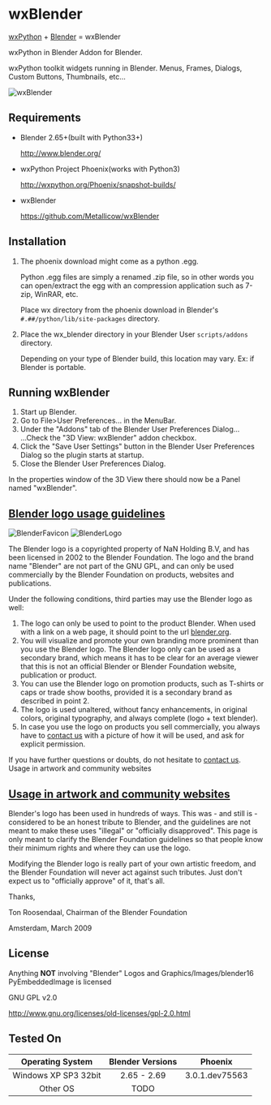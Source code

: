 wxBlender
=========
[wxPython](http://wxpython.org/Phoenix/docs/html/index.html) + [Blender](http://www.blender.org/) = wxBlender

wxPython in Blender Addon for Blender.

wxPython toolkit widgets running in Blender.
Menus, Frames, Dialogs, Custom Buttons, Thumbnails, etc...

![wxBlender](https://raw.github.com/Metallicow/wxBlender/master/wxBlender_Screenshot.png)


Requirements
------------
* Blender 2.65+(built with Python33+)

  http://www.blender.org/

* wxPython Project Phoenix(works with Python3)

  http://wxpython.org/Phoenix/snapshot-builds/

* wxBlender

  https://github.com/Metallicow/wxBlender


Installation
------------
1. The phoenix download might come as a python .egg.

   Python .egg files are simply a renamed .zip file,
   so in other words you can open/extract the egg
   with an compression application
   such as 7-zip, WinRAR, etc.

   Place wx directory from the phoenix download
   in Blender's `#.##/python/lib/site-packages` directory.

2. Place the wx_blender directory in your Blender User `scripts/addons` directory.

   Depending on your type of Blender build, this location may vary.
   Ex: if Blender is portable.


Running wxBlender
-----------------
1. Start up Blender.
2. Go to File>User Preferences... in the MenuBar.
3. Under the "Addons" tab of the Blender User Preferences Dialog...
   ...Check the "3D View: wxBlender" addon checkbox.
4. Click the "Save User Settings" button in the Blender User Preferences Dialog
   so the plugin starts at startup.
5. Close the Blender User Preferences Dialog.

In the properties window of the 3D View there should now be a Panel
named "wxBlender".


[Blender logo usage guidelines](http://www.blender.org/about/logo/)
-------------------------------------------------------------------
![BlenderFavicon](https://raw.github.com/Metallicow/wxBlender/master/wx_blender/images/favicon.ico)
![BlenderLogo](https://raw.github.com/Metallicow/wxBlender/master/wx_blender/images/logo.png)

The Blender logo is a copyrighted property of NaN Holding B.V, and has been licensed in 2002 to the Blender Foundation. The logo and the brand name "Blender" are not part of the GNU GPL, and can only be used commercially by the Blender Foundation on products, websites and publications.

Under the following conditions, third parties may use the Blender logo as well:

  1. The logo can only be used to point to the product Blender. When used with a link on a web page, it should point to the url [blender.org](http://www.blender.org/).
  2. You will visualize and promote your own branding more prominent than you use the Blender logo. The Blender logo only can be used as a secondary brand, which means it has to be clear for an average viewer that this is not an official Blender or Blender Foundation website, publication or product.
  3. You can use the Blender logo on promotion products, such as T-shirts or caps or trade show booths, provided it is a secondary brand as described in point 2.
  4. The logo is used unaltered, without fancy enhancements, in original colors, original typography, and always complete (logo + text blender).
  5. In case you use the logo on products you sell commercially, you always have to [contact us](http://www.blender.org/foundation/) with a picture of how it will be used, and ask for explicit permission.

If you have further questions or doubts, do not hesitate to [contact us](http://www.blender.org/foundation/).
Usage in artwork and community websites


[Usage in artwork and community websites](http://www.blender.org/about/logo/)
-----------------------------------------------------------------------------

Blender's logo has been used in hundreds of ways. This was - and still is - considered to be an honest tribute to Blender, and the guidelines are not meant to make these uses "illegal" or "officially disapproved". This page is only meant to clarify the Blender Foundation guidelines so that people know their minimum rights and where they can use the logo.

Modifying the Blender logo is really part of your own artistic freedom, and the Blender Foundation will never act against such tributes. Just don't expect us to "officially approve" of it, that's all.

Thanks,

Ton Roosendaal, Chairman of the Blender Foundation

Amsterdam, March 2009


License
-------
Anything **NOT** involving "Blender" Logos and Graphics/Images/blender16 PyEmbeddedImage is licensed

GNU GPL v2.0

http://www.gnu.org/licenses/old-licenses/gpl-2.0.html


Tested On
---------

| Operating System          | Blender Versions            | Phoenix           |
|:-------------------------:|:---------------------------:|:-----------------:|
| Windows XP SP3 32bit      | 2.65 - 2.69                 | 3.0.1.dev75563    |
| Other OS                  | TODO                        |                   |

